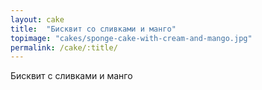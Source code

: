 ```yaml
---
layout: cake
title:  "Бисквит со сливками и манго"
topimage: "cakes/sponge-cake-with-cream-and-mango.jpg"
permalink: /cake/:title/
---
```


Бисквит с сливками и манго